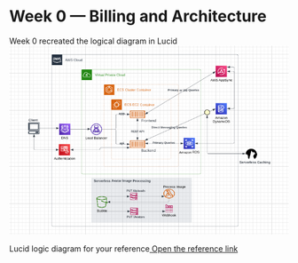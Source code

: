 # Week 0 — Billing and Architecture
Week 0 recreated the logical diagram in Lucid <br />
![logical diagram](/journal/assets/Logical-diagram.PNG) <br />

Lucid logic diagram for your reference<a href="https://lucid.app/lucidchart/99c9e132-611f-4a56-bbfd-ff81e87b42b6/edit?viewport_loc=-380%2C-688%2C2220%2C1088%2C0_0&invitationId=inv_1b8bb36b-e9d0-4fc0-9674-17aefc62979b" target="_blank"> Open the reference link </a>
 
 <br />
